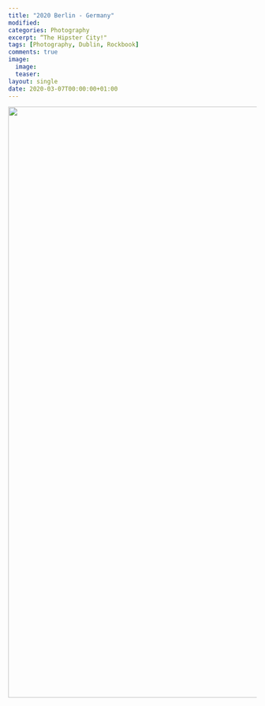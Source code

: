 ```yaml
---
title: "2020 Berlin - Germany"
modified:
categories: Photography
excerpt: “The Hipster City!"
tags: [Photography, Dublin, Rockbook]
comments: true
image:
  image: 
  teaser: 
layout: single
date: 2020-03-07T00:00:00+01:00
---
```



<center>
<a data-flickr-embed="true" href="https://www.flickr.com/photos/198169598@N04/albums/72177720308199442" title="2020 Berlin"><img src="https://live.staticflickr.com/65535/52889839499_f57188fe33_h.jpg" width="1600" height="1200" alt="2020 Berlin"/></a><script async src="//embedr.flickr.com/assets/client-code.js" charset="utf-8"></script>
</center>